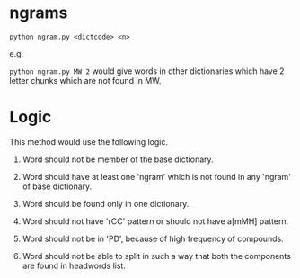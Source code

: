 # ngrams

`python ngram.py <dictcode> <n>`

e.g.

`python ngram.py MW 2` would give words in other dictionaries which have 2 letter chunks which are not found in MW.

# Logic

This method would use the following logic.

1. Word should not be member of the base dictionary.

2. Word should have at least one 'ngram' which is not found in any 'ngram' of base dictionary.

3. Word should be found only in one dictionary.

4. Word should not have 'rCC' pattern or should not have a[mMH] pattern.

5. Word should not be in 'PD', because of high frequency of compounds.

6. Word should not be able to split in such a way that both the components are found in headwords list.
